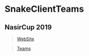 # SnakeClientTeams

## NasirCup 2019
> [WebSite](http://nasircup.kn2c.ir/)

> [Teams](https://github.com/remotecup/SnakeClientTeams/tree/master/NasirCup2019)